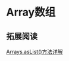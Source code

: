 # Array数组





## 拓展阅读

[Arrays.asList()方法详解](https://blog.csdn.net/w574951402/article/details/53246777)